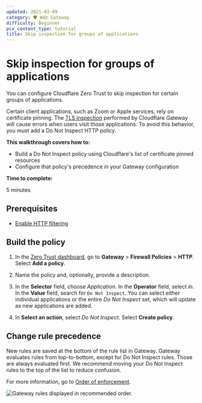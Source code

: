 ```yaml
---
updated: 2021-03-09
category: 🛡️ Web Gateway
difficulty: Beginner
pcx_content_type: tutorial
title: Skip inspection for groups of applications
---
```


# Skip inspection for groups of applications

You can configure Cloudflare Zero Trust to skip inspection for certain groups of applications.

Certain client applications, such as Zoom or Apple services, rely on certificate pinning. The [TLS inspection](/cloudflare-one/policies/filtering/http-policies/tls-decryption/) performed by Cloudflare Gateway will cause errors when users visit those applications. To avoid this behavior, you must add a Do Not Inspect HTTP policy.

**This walkthrough covers how to:**

- Build a Do Not Inspect policy using Cloudflare's list of certificate pinned resources
- Configure that policy's precedence in your Gateway configuration

**Time to complete:**

5 minutes

## Prerequisites

- [Enable HTTP filtering](/cloudflare-one/policies/filtering/initial-setup/http/)

## Build the policy

1. In the [Zero Trust dashboard](https://one.dash.cloudflare.com), go to **Gateway** > **Firewall Policies** > **HTTP**. Select **Add a policy**.

2. Name the policy and, optionally, provide a description.

3. In the **Selector** field, choose _Application_. In the **Operator** field, select _in_. In the **Value** field, search for `Do Not Inspect`. You can select either individual applications or the entire _Do Not Inspect_ set, which will update as new applications are added.

4. In **Select an action**, select _Do Not Inspect_. Select **Create policy**.

## Change rule precedence

New rules are saved at the bottom of the rule list in Gateway. Gateway evaluates rules from top-to-bottom, except for Do Not Inspect rules. Those are always evaluated first. We recommend moving your Do Not Inspect rules to the top of the list to reduce confusion.

For more information, go to [Order of enforcement](/cloudflare-one/policies/filtering/order-of-enforcement/).

![Gateway rules displayed in recommended order.](/cloudflare-one/static/secure-web-gateway/exempt-cert-pinning/rules-last.png)
